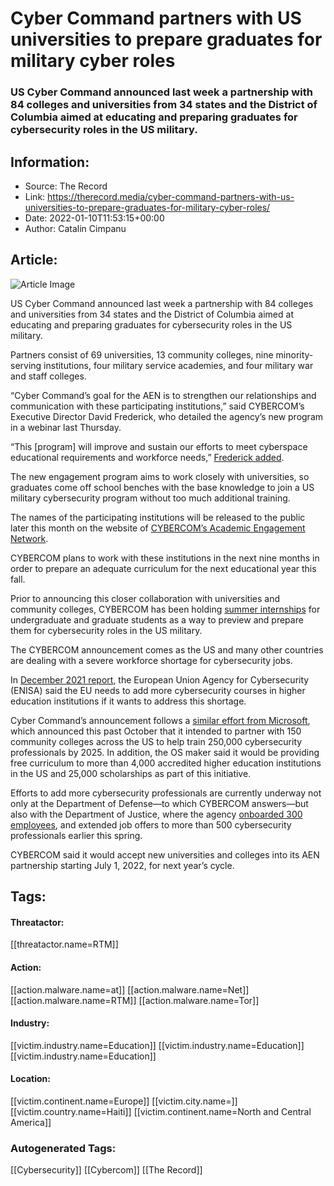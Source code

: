 # Cyber Command partners with US universities to prepare graduates for military cyber roles
### US Cyber Command announced last week a partnership with 84 colleges and universities from 34 states and the District of Columbia aimed at educating and preparing graduates for cybersecurity roles in the US military.

## Information:
+ Source: The Record
+ Link: https://therecord.media/cyber-command-partners-with-us-universities-to-prepare-graduates-for-military-cyber-roles/
+ Date: 2022-01-10T11:53:15+00:00
+ Author: Catalin Cimpanu


## Article:
![Article Image](https://therecord.media/wp-content/uploads/2022/01/college-student-university.jpg)

US Cyber Command announced last week a partnership with 84 colleges and universities from 34 states and the District of Columbia aimed at educating and preparing graduates for cybersecurity roles in the US military.


Partners consist of 69 universities, 13 community colleges, nine minority-serving institutions, four military service academies, and four military war and staff colleges.


“Cyber Command’s goal for the AEN is to strengthen our relationships and communication with these participating institutions,” said CYBERCOM’s Executive Director David Frederick, who detailed the agency’s new program in a webinar last Thursday.


“This [program] will improve and sustain our efforts to meet cyberspace educational requirements and workforce needs,” [Frederick added](https://www.cybercom.mil/Media/News/Article/2889614/cybercom-announces-academic-engagement-network-partners/).


The new engagement program aims to work closely with universities, so graduates come off school benches with the base knowledge to join a US military cybersecurity program without too much additional training.


The names of the participating institutions will be released to the public later this month on the website of [CYBERCOM’s Academic Engagement Network](https://www.cybercom.mil/Partnerships-and-Outreach/Academic-Engagement/).


CYBERCOM plans to work with these institutions in the next nine months in order to prepare an adequate curriculum for the next educational year this fall.


Prior to announcing this closer collaboration with universities and community colleges, CYBERCOM has been holding [summer internships](https://www.cybercom.mil/Media/News/Article/2787566/us-cyber-command-completes-successful-2021-summer-collegiate-internship-program/) for undergraduate and graduate students as a way to preview and prepare them for cybersecurity roles in the US military.


The CYBERCOM announcement comes as the US and many other countries are dealing with a severe workforce shortage for cybersecurity jobs.


In [December 2021 report](https://www.enisa.europa.eu/publications/addressing-skills-shortage-and-gap-through-higher-education), the European Union Agency for Cybersecurity (ENISA) said the EU needs to add more cybersecurity courses in higher education institutions if it wants to address this shortage.


Cyber Command’s announcement follows a [similar effort from Microsoft](https://therecord.media/microsoft-to-work-with-us-community-colleges-to-fill-250000-cybersecurity-jobs/), which announced this past October that it intended to partner with 150 community colleges across the US to help train 250,000 cybersecurity professionals by 2025. In addition, the OS maker said it would be providing free curriculum to more than 4,000 accredited higher education institutions in the US and 25,000 scholarships as part of this initiative.


Efforts to add more cybersecurity professionals are currently underway not only at the Department of Defense—to which CYBERCOM answers—but also with the Department of Justice, where the agency [onboarded 300 employees](https://therecord.media/dhs-adds-hundreds-of-new-cyber-professionals-to-its-ranks/), and extended job offers to more than 500 cybersecurity professionals earlier this spring.


CYBERCOM said it would accept new universities and colleges into its AEN partnership starting July 1, 2022, for next year’s cycle.





## Tags:

#### Threatactor:
[[threatactor.name=RTM]]

#### Action:
[[action.malware.name=at]] [[action.malware.name=Net]] [[action.malware.name=RTM]] [[action.malware.name=Tor]]

#### Industry:
[[victim.industry.name=Education]] [[victim.industry.name=Education]] [[victim.industry.name=Education]]

#### Location:
[[victim.continent.name=Europe]] [[victim.city.name=]] [[victim.country.name=Haiti]] [[victim.continent.name=North and Central America]]

### Autogenerated Tags:
[[Cybersecurity]] [[Cybercom]] [[The Record]]

